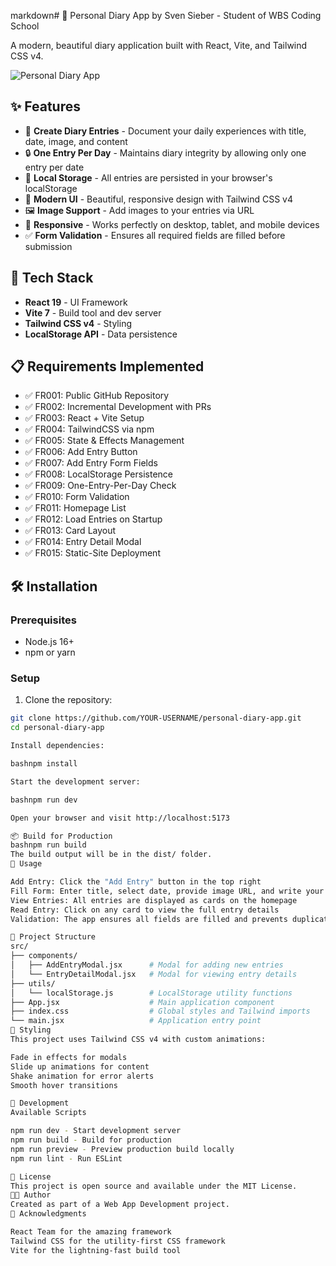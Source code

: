 markdown# 📔 Personal Diary App by Sven Sieber - Student of WBS Coding School

A modern, beautiful diary application built with React, Vite, and Tailwind CSS v4.

![Personal Diary App](https://via.placeholder.com/800x400/4F46E5/FFFFFF?text=Personal+Diary+App)

## ✨ Features

- 📝 **Create Diary Entries** - Document your daily experiences with title, date, image, and content
- 🔒 **One Entry Per Day** - Maintains diary integrity by allowing only one entry per date
- 💾 **Local Storage** - All entries are persisted in your browser's localStorage
- 🎨 **Modern UI** - Beautiful, responsive design with Tailwind CSS v4
- 🖼️ **Image Support** - Add images to your entries via URL
- 📱 **Responsive** - Works perfectly on desktop, tablet, and mobile devices
- ✅ **Form Validation** - Ensures all required fields are filled before submission

## 🚀 Tech Stack

- **React 19** - UI Framework
- **Vite 7** - Build tool and dev server
- **Tailwind CSS v4** - Styling
- **LocalStorage API** - Data persistence

## 📋 Requirements Implemented

- ✅ FR001: Public GitHub Repository
- ✅ FR002: Incremental Development with PRs
- ✅ FR003: React + Vite Setup
- ✅ FR004: TailwindCSS via npm
- ✅ FR005: State & Effects Management
- ✅ FR006: Add Entry Button
- ✅ FR007: Add Entry Form Fields
- ✅ FR008: LocalStorage Persistence
- ✅ FR009: One-Entry-Per-Day Check
- ✅ FR010: Form Validation
- ✅ FR011: Homepage List
- ✅ FR012: Load Entries on Startup
- ✅ FR013: Card Layout
- ✅ FR014: Entry Detail Modal
- ✅ FR015: Static-Site Deployment

## 🛠️ Installation

### Prerequisites

- Node.js 16+
- npm or yarn

### Setup

1. Clone the repository:

```bash
git clone https://github.com/YOUR-USERNAME/personal-diary-app.git
cd personal-diary-app

Install dependencies:

bashnpm install

Start the development server:

bashnpm run dev

Open your browser and visit http://localhost:5173

📦 Build for Production
bashnpm run build
The build output will be in the dist/ folder.
🎯 Usage

Add Entry: Click the "Add Entry" button in the top right
Fill Form: Enter title, select date, provide image URL, and write your content
View Entries: All entries are displayed as cards on the homepage
Read Entry: Click on any card to view the full entry details
Validation: The app ensures all fields are filled and prevents duplicate entries for the same day

📁 Project Structure
src/
├── components/
│   ├── AddEntryModal.jsx      # Modal for adding new entries
│   └── EntryDetailModal.jsx   # Modal for viewing entry details
├── utils/
│   └── localStorage.js        # LocalStorage utility functions
├── App.jsx                    # Main application component
├── index.css                  # Global styles and Tailwind imports
└── main.jsx                   # Application entry point
🎨 Styling
This project uses Tailwind CSS v4 with custom animations:

Fade in effects for modals
Slide up animations for content
Shake animation for error alerts
Smooth hover transitions

🔧 Development
Available Scripts

npm run dev - Start development server
npm run build - Build for production
npm run preview - Preview production build locally
npm run lint - Run ESLint

📝 License
This project is open source and available under the MIT License.
👨‍💻 Author
Created as part of a Web App Development project.
🙏 Acknowledgments

React Team for the amazing framework
Tailwind CSS for the utility-first CSS framework
Vite for the lightning-fast build tool
```
